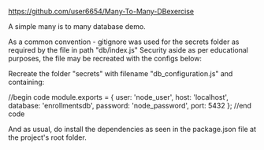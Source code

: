 https://github.com/user6654/Many-To-Many-DBexercise

A simple many is to many database demo.

As a common convention - gitignore was used for the secrets folder as required by the file in path "db/index.js"
Security aside as per educational purposes, the file may be recreated with the configs below:

Recreate the folder "secrets" with filename "db_configuration.js" and containing:

//begin code
module.exports = { 
  user: 'node_user',
  host: 'localhost',
  database: 'enrollmentsdb',
  password: 'node_password',
  port: 5432
};
//end code

And as usual, do install the dependencies as seen in the package.json file at the project's root folder.
